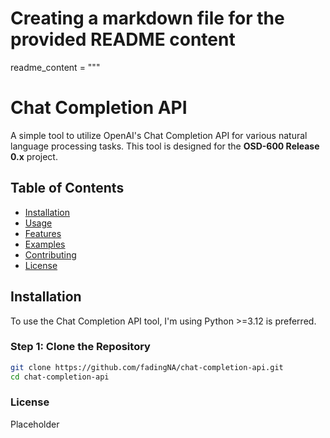 # Creating a markdown file for the provided README content

readme_content = """
# Chat Completion API

A simple tool to utilize OpenAI's Chat Completion API for various natural language processing tasks. This tool is designed for the **OSD-600 Release 0.x** project.

## Table of Contents
- [Installation](#installation)
- [Usage](#usage)
- [Features](#features)
- [Examples](#examples)
- [Contributing](#contributing)
- [License](#license)

## Installation

To use the Chat Completion API tool, I'm using Python >=3.12 is preferred.

### Step 1: Clone the Repository
```bash
git clone https://github.com/fadingNA/chat-completion-api.git
cd chat-completion-api
```


### License

Placeholder
